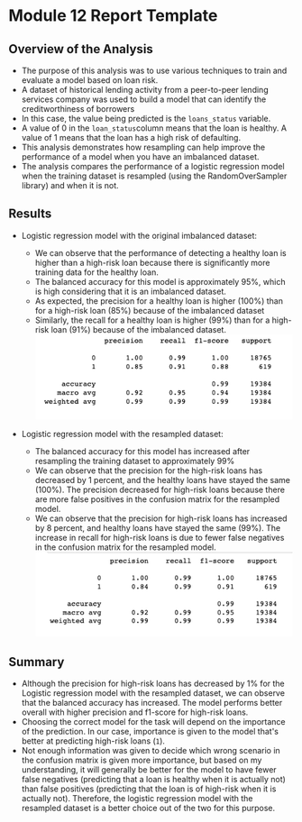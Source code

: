 # Module 12 Report Template

## Overview of the Analysis

* The purpose of this analysis was to use various techniques to train and evaluate a model based on loan risk.
* A dataset of historical lending activity from a peer-to-peer lending services company was used to build a model that can identify the creditworthiness of borrowers
* In this case, the value being predicted is the `loans_status` variable. 
* A value of 0 in the `loan_status`column means that the loan is healthy. A value of 1 means that the loan has a high risk of defaulting.
* This analysis demonstrates how resampling can help improve the performance of a model when you have an imbalanced dataset.
* The analysis compares the performance of a logistic regression model when the training dataset is resampled (using the RandomOverSampler library) and when it is not.  

## Results

* Logistic regression model with the original imbalanced dataset:
  * We can observe that the performance of detecting a healthy loan is higher than a high-risk loan because there is significantly more training data for the healthy loan.
  * The balanced accuracy for this model is approximately 95%, which is high considering that it is an imbalanced dataset. 
  * As expected, the precision for a healthy loan is higher (100%) than for a high-risk loan (85%) because of the imbalanced dataset
  * Similarly, the recall for a healthy loan is higher (99%) than for a high-risk loan (91%) because of the imbalanced dataset.
![LRM_original](https://github.com/vasabril98/credit-risk-classification/blob/main/images/LRM_original.png)


* Logistic regression model with the resampled dataset:
  * The balanced accuracy for this model has increased after resampling the training dataset to approximately 99%
  * We can observe that the precision for the high-risk loans has decreased by 1 percent, and the healthy loans have stayed the same (100%). The precision decreased for high-risk loans because there are more false positives in the confusion matrix for the resampled model.
  * We can observe that the precision for high-risk loans has increased by 8 percent, and healthy loans have stayed the same (99%). The increase in recall for high-risk loans is due to fewer false negatives in the confusion matrix for the resampled model.
![LRM_resampled](https://github.com/vasabril98/credit-risk-classification/blob/main/images/LRM_resampled.png)

## Summary


* Although the precision for high-risk loans has decreased by 1% for the Logistic regression model with the resampled dataset, we can observe that the balanced accuracy has increased. The model performs better overall with higher precision and f1-score for high-risk loans.
* Choosing the correct model for the task will depend on the importance of the prediction. In our case, importance is given to the model that's better at predicting high-risk loans (`1`). 
* Not enough information was given to decide which wrong scenario in the confusion matrix is given more importance, but based on my understanding, it will generally be better for the model to have fewer false negatives (predicting that a loan is healthy when it is actually not) than false positives (predicting that the loan is of high-risk when it is actually not). Therefore, the logistic regression model with the resampled dataset is a better choice out of the two for this purpose.
